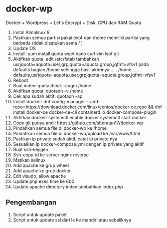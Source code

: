 # docker-wp
Docker + Wordpress + Let's Encrypt + Disk, CPU dan RAM Quota

1. Instal Almalinux 8
2. Pastikan semua partisi pakai ext4 dan /home memiliki partisi yang berbeda (tidak disatukan sama / )
3. Update OS
4. Install: yum install quota wget nano curl vim lsof git
5. Aktifkan quota, edit /etc/fstab tambahkan usrjquota=aquota.user,grpjquota=aquota.group,jqfmt=vfsv1 pada defaults bagian /home sehingga hasil akhrinya ….. /home ….. defaults,usrjquota=aquota.user,grpjquota=aquota.group,jqfmt=vfsv1
6. Reboot
7. Buat index: quotacheck -cugm /home
8. Aktifkan quota: quotaon -v /home
9. Cek apa sudah aktif: quotaon -ap
10. Install docker: dnf config-manager --add-repo=https://download.docker.com/linux/centos/docker-ce.repo && dnf install docker-ce docker-ce-cli containerd.io docker-compose-plugin
11. Aktifkan docker: systemctl enable docker systemctl start docker
12. Copy git punya andi: https://github.com/sheratan17/docker-wp
13. Pindahkan semua file di docker-wp ke /home
14. Pindahkan semua file di docker-wp/upload ke /var/www/html
15. Pastikan ip private sudah aktif, catat ip private nya
16. Sesuaikan ip docker-compose.yml dengan ip private yang aktif
17. Buat ssh-keygen
18. Ssh-copy-id ke server nginx reverse
19. Matikan selinux
20. Add apache ke grup wheel
21. Add apache ke grup docker
22. Edit visudo, allow apache
23. Update php exec time ke 600
24. Update apache directory index tambahkan index.php

## Pengembangan
1. Script untuk update paket
2. Script untuk update ssl dari le ke mandiri atau sebaliknya